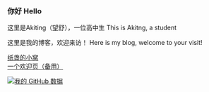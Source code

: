 ### 你好 Hello

这里是Akiting（望舒），一位高中生
This is Akitng, a student

这里是我的博客，欢迎来访！
Here is my blog, welcome to your visit!

[纸盏的小窝](https://akiting01.github.io)  
[一个欢迎页（备用）](https://okay.com)

[![我的 GitHub 数据](https://github-readme-stats.vercel.app/api?username=Akiting01)]()

<!--
**akiting01/akiting01** is a ✨ _special_ ✨ repository because its `README.md` (this file) appears on your GitHub profile.

Here are some ideas to get you started:

- 🔭 I’m currently working on ...
- 🌱 I’m currently learning ...
- 👯 I’m looking to collaborate on ...
- 🤔 I’m looking for help with ...
- 💬 Ask me about ...
- 📫 How to reach me: ...
- 😄 Pronouns: ...
- ⚡ Fun fact: ...
-->
